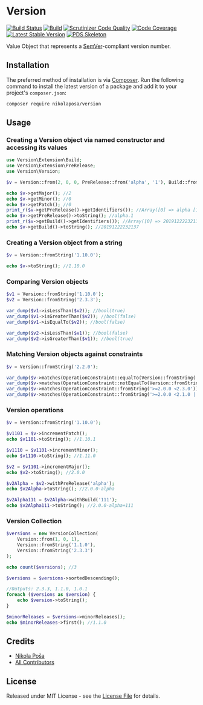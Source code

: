 # Version

[![Build Status](https://travis-ci.com/nikolaposa/version.svg?branch=master)](https://travis-ci.com/nikolaposa/version)
[![Build](https://github.com/nikolaposa/version/workflows/Build/badge.svg?branch=master)](https://github.com/nikolaposa/version/actions)
[![Scrutinizer Code Quality](https://scrutinizer-ci.com/g/nikolaposa/version/badges/quality-score.png?b=master)](https://scrutinizer-ci.com/g/nikolaposa/version/?branch=master)
[![Code Coverage](https://scrutinizer-ci.com/g/nikolaposa/version/badges/coverage.png?b=master)](https://scrutinizer-ci.com/g/nikolaposa/version/?branch=master)
[![Latest Stable Version](https://poser.pugx.org/nikolaposa/version/v/stable)](https://packagist.org/packages/nikolaposa/version)
[![PDS Skeleton](https://img.shields.io/badge/pds-skeleton-blue.svg)](https://github.com/php-pds/skeleton)

Value Object that represents a [SemVer][link-semver]-compliant version number.

## Installation

The preferred method of installation is via [Composer](http://getcomposer.org/). Run the following
command to install the latest version of a package and add it to your project's `composer.json`:

```bash
composer require nikolaposa/version
```

## Usage

### Creating a Version object via named constructor and accessing its values

```php
use Version\Extension\Build;
use Version\Extension\PreRelease;
use Version\Version;

$v = Version::from(2, 0, 0, PreRelease::from('alpha', '1'), Build::from('20191222232137'));

echo $v->getMajor(); //2
echo $v->getMinor(); //0
echo $v->getPatch(); //0
print_r($v->getPreRelease()->getIdentifiers()); //Array([0] => alpha [1] => 1)
echo $v->getPreRelease()->toString(); //alpha.1
print_r($v->getBuild()->getIdentifiers()); //Array([0] => 20191222232137)
echo $v->getBuild()->toString(); //20191222232137
```

### Creating a Version object from a string

```php
$v = Version::fromString('1.10.0');

echo $v->toString(); //1.10.0

```

### Comparing Version objects

```php
$v1 = Version::fromString('1.10.0');
$v2 = Version::fromString('2.3.3');

var_dump($v1->isLessThan($v2)); //bool(true)
var_dump($v1->isGreaterThan($v2)); //bool(false)
var_dump($v1->isEqualTo($v2)); //bool(false)

var_dump($v2->isLessThan($v1)); //bool(false)
var_dump($v2->isGreaterThan($v1)); //bool(true)
```

### Matching Version objects against constraints

```php
$v = Version::fromString('2.2.0');

var_dump($v->matches(OperationConstraint::equalTo(Version::fromString('2.2.0')))); //bool(true)
var_dump($v->matches(OperationConstraint::notEqualTo(Version::fromString('2.2.0')))); //bool(true)
var_dump($v->matches(OperationConstraint::fromString('>=2.0.0 <2.3.0'))); //bool(true)
var_dump($v->matches(OperationConstraint::fromString('>=2.0.0 <2.1.0 || 2.2.0'))); //bool(true)
```

### Version operations

```php
$v = Version::fromString('1.10.0');

$v1101 = $v->incrementPatch();
echo $v1101->toString(); //1.10.1

$v1110 = $v1101->incrementMinor();
echo $v1110->toString(); //1.11.0

$v2 = $v1101->incrementMajor();
echo $v2->toString(); //2.0.0

$v2Alpha = $v2->withPreRelease('alpha');
echo $v2Alpha->toString(); //2.0.0-alpha

$v2Alpha111 = $v2Alpha->withBuild('111');
echo $v2Alpha111->toString(); //2.0.0-alpha+111
```

### Version Collection

```php
$versions = new VersionCollection(
    Version::from(1, 0, 1),
    Version::fromString('1.1.0'),
    Version::fromString('2.3.3')
);

echo count($versions); //3

$versions = $versions->sortedDescending();

//Outputs: 2.3.3, 1.1.0, 1.0.1
foreach ($versions as $version) {
    echo $version->toString();
}

$minorReleases = $versions->minorReleases();
echo $minorReleases->first(); //1.1.0
```

## Credits

- [Nikola Poša][link-author]
- [All Contributors][link-contributors]

## License

Released under MIT License - see the [License File](LICENSE) for details.


[link-semver]: http://semver.org/
[link-author]: https://github.com/nikolaposa
[link-contributors]: ../../contributors

